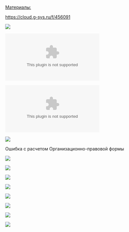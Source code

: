 
<u>Материалы:</u>

https://cloud.g-sys.ru/f/456091

![](Финансовая%20и%20налоговая%20отчетность%20v1.vsdx)

![](Новая%20настройка%20TR.xlsx)

![](20251008.%20Template%20Tr_Form.xlsx)

![](Pasted%20image%2020251003195436.png)

Ошибка с расчетом Организационно-правовой формы

![](eXpress_R0CYjS4mwR.png)

![](eXpress_xBhdi1TPv5.png)

![](eXpress_ua7LTPQWZF.png)

![](Pasted%20image%2020251003195507.png)

![](Pasted%20image%2020251007101039.png)

![](Pasted%20image%2020251007124849.png)

![](Pasted%20image%2020251007135509.png)

![](Pasted%20image%2020251007152139.png)





